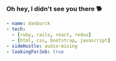 
### Oh hey, I didn't see you there 🐕
```yaml
- name: danburck
- tech:
  - [ruby, rails, react, redux]
  - [html, css, bootstrap, javascript]
- sideHustle: audio-mixing
- lookingForJob: true
```
